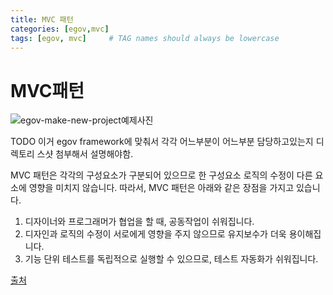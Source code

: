 ```yaml
---
title: MVC 패턴
categories: [egov,mvc]
tags: [egov, mvc]     # TAG names should always be lowercase
---
```


# MVC패턴

![egov-make-new-project예제사진](https://hyunwoo1123.github.io/assets/img/egov/mvc1.jpeg)

TODO 이거 egov framework에 맞춰서 각각 어느부분이 어느부분 담당하고있는지 디렉토리 스샷 첨부해서 설명해야함.

MVC 패턴은 각각의 구성요소가 구분되어 있으므로 한 구성요소 로직의 수정이 다른 요소에 영향을 미치지 않습니다. 따라서, MVC 패턴은 아래와 같은 장점을 가지고 있습니다.

1. 디자이너와 프로그래머가 협업을 할 때, 공동작업이 쉬워집니다.
2. 디자인과 로직의 수정이 서로에게 영향을 주지 않으므로 유지보수가 더욱 용이해집니다.
3. 기능 단위 테스트를 독립적으로 실행할 수 있으므로, 테스트 자동화가 쉬워집니다.

[출처](https://velog.io/@khy226/MVC-%ED%8C%A8%ED%84%B4%EC%9D%B4%EB%9E%80)

